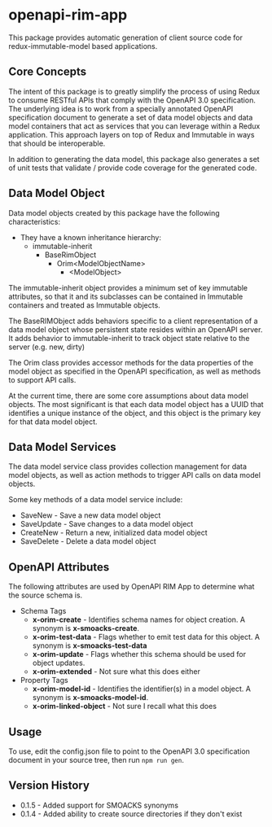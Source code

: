 openapi-rim-app
===============

This package provides automatic generation of client source code for 
redux-immutable-model based applications. 

Core Concepts
-------------

The intent of this package is to greatly simplify the process of using Redux
to consume RESTful APIs that comply with the OpenAPI 3.0 specification. The
underlying idea is to work from a specially annotated OpenAPI specification 
document to generate a set of data model objects and data model containers
that act as services that you can leverage within a Redux application. This
approach layers on top of Redux and Immutable in ways that should be
interoperable.

In addition to generating the data model, this package also generates a set
of unit tests that validate / provide code coverage for the generated code.

Data Model Object
-----------------
Data model objects created by this package have the following characteristics:

* They have a known inheritance hierarchy:
  * immutable-inherit
    * BaseRimObject
      * Orim\<ModelObjectName>
        * \<ModelObject>

The immutable-inherit object provides a minimum set of key immutable attributes,
so that it and its subclasses can be contained in Immutable containers and
treated as Immutable objects.

The BaseRIMObject adds behaviors specific to a client representation of a data
model object whose persistent state resides within an OpenAPI server. It adds 
behavior to immutable-inherit to track object state relative to the server 
(e.g. new, dirty)

The Orim<ModelObjectName> class provides accessor methods for the data
properties of the model object as specified in the OpenAPI specification, as
well as methods to support API calls.

At the current time, there are some core assumptions about data model objects.
The most significant is that each data model object has a UUID that identifies
a unique instance of the object, and this object is the primary key for that
data model object.

Data Model Services
-------------------

The data model service class provides collection management for data model
objects, as well as action methods to trigger API calls on data model objects.

Some key methods of a data model service include:

* SaveNew - Save a new data model object
* SaveUpdate - Save changes to a data model object
* CreateNew - Return a new, initialized data model object
* SaveDelete - Delete a data model object

OpenAPI Attributes
------------------
The following attributes are used by OpenAPI RIM App to determine what the source
schema is.

- Schema Tags
    - **x-orim-create** - Identifies schema names for object creation. A synonym
    is **x-smoacks-create**.
    - **x-orim-test-data** - Flags whether to emit test data for this object. A
    synonym is **x-smoacks-test-data**
    - **x-orim-update** - Flags whether this schema should be used for object
    updates.
    - **x-orim-extended** - Not sure what this does either
- Property Tags
    - **x-orim-model-id** - Identifies the identifier(s) in a model object. A
    synonym is **x-smoacks-model-id**.
    - **x-orim-linked-object** - Not sure I recall what this does

Usage
-----

To use, edit the config.json file to point to the OpenAPI 3.0 specification 
document in your source tree, then run `npm run gen`.

Version History
---------------
* 0.1.5 - Added support for SMOACKS synonyms
* 0.1.4 - Added ability to create source directories if they don't exist
